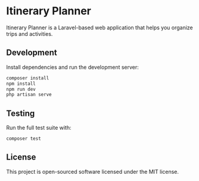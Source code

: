 # Itinerary Planner

Itinerary Planner is a Laravel-based web application that helps you organize trips and activities.

## Development

Install dependencies and run the development server:

```bash
composer install
npm install
npm run dev
php artisan serve
```

## Testing

Run the full test suite with:

```bash
composer test
```

## License

This project is open-sourced software licensed under the MIT license.
